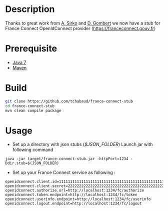 # Description

Thanks to great work from [A. Sirko](https://github.com/asirko) and [D. Gombert](https://github.com/dgombert) we now have 
a stub for France Connect OpenIdConnect provider (https://franceconnect.gouv.fr)

# Prerequisite

- [Java 7](https://java.com)
- [Maven](https://maven.apache.org)

# Build

```sh
git clone https://github.com/tchabaud/france-connect-stub
cd france-connect-stub
mvn clean compile package
```

# Usage

- Set up a directory with json stubs (*$JSON_FOLDER*)
Launch jar with following command
```
java -jar target/france-connect-stub.jar -httpPort=1234 -Ddir.stub=$(JSON_FOLDER)
```
- Set up your France Connect service as following :

```
openidconnect.client.id=1111111111111111111111111111111111111111111111111111111111111111
openidconnect.client.secret=2222222222222222222222222222222222222222222222222222222222222222
openidconnect.authorize.url=http://localhost:1234/fc/authorize
openidconnect.token.endpoint=http://localhost:1234/fc/token
openidconnect.userinfo.endpoint=http://localhost:1234/fc/userinfo
openidconnect.logout.endpoint=http://localhost:1234/fc/logout
```
